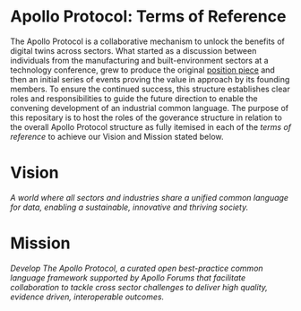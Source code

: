 # Apollo Protocol: Terms of Reference

The Apollo Protocol is a collaborative mechanism to unlock the benefits of digital twins across sectors. 
What started as a discussion between individuals from the manufacturing and built-environment sectors at a technology conference, grew to produce the original [position piece](https://theiet.org/apollo-protocol) and then an initial series of events proving the value in approach by its founding members.
To ensure the continued success, this structure establishes clear roles and responsibilities to guide the future direction to enable the convening development of an industrial common language.
The purpose of this repositary is to host the roles of the goverance structure in relation to the overall Apollo Protocol structure as fully itemised in each of the _terms of reference_ to achieve our Vision and Mission stated below.

# Vision

_A world where all sectors and industries share a unified common language for data, enabling a sustainable, innovative and thriving society._

# Mission

_Develop The Apollo Protocol, a curated open best-practice common language framework supported by Apollo Forums that facilitate collaboration to tackle cross sector challenges to deliver high quality, evidence driven, interoperable outcomes._
